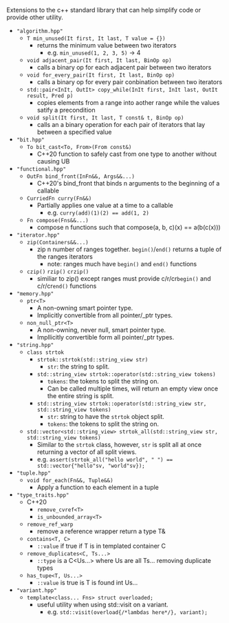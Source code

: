 Extensions to the c++ standard library that can help simplify code or provide other utility.

* `"algorithm.hpp"`
  * `T min_unused(It first, It last, T value = {})`
    * returns the minimum value between two iterators
      * e.g. `min_unused(1, 2, 3, 5)` -> 4
  * `void adjacent_pair(It first, It last, BinOp op)`
    * calls a binary op for each adjacent pair between two iterators
  * `void for_every_pair(It first, It last, BinOp op)`
    * calls a binary op for every pair conbination between two iterators
  * `std::pair<InIt, OutIt> copy_while(InIt first, InIt last, OutIt result, Pred p)`
    * copies elements from a range into aother range while the values satify a precondition
  * `void split(It first, It last, T const& t, BinOp op)`
    * calls an a binary operation for each pair of iterators that lay between a specified value
* `"bit.hpp"`
  * `To bit_cast<To, From>(From const&)`
    * C++20 function to safely cast from one type to another without causing UB
* `"functional.hpp"`
  * `OutFn bind_front(InFn&&, Args&&...)`
    * C++20's bind_front that binds n arguments to the beginning of a callable
  * `CurriedFn curry(Fn&&)`
    * Partially applies one value at a time to a callable
       * e.g. `curry(add)(1)(2) == add(1, 2)`
  * `Fn compose(Fns&&...)`
    * compose n functions such that compose(a, b, c)(x) == a(b(c(x)))
* `"iterator.hpp"`
   * `zip(Containers&&...)`
     * zip n number of ranges together. `begin()`/`end()` returns a tuple of the ranges iterators
       * note: ranges much have `begin()` and `end()` functions
   * `czip()` `rzip()` `crzip()`
     * similiar to zip() except ranges must provide c/r/cr`begin()` and c/r/cr`end()` functions
* `"memory.hpp"`
   * `ptr<T>`
     * A non-owning smart pointer type.
     * Implicitly convertible from all pointer/_ptr types.
   * `non_null_ptr<T>`
     * A non-owning, never null, smart pointer type.
     * Impllicitly convertible form all pointer/_ptr types.
* `"string.hpp"`
  * `class strtok`
    * `strtok::strtok(std::string_view str)`
      * `str`: the string to split.
    * `std::string_view strtok::operator(std::string_view tokens)`
      * `tokens`: the tokens to split the string on.
      * Can be called multiple times, will return an empty view once the entire string is split.
    * `std::string_view strtok::operator(std::string_view str, std::string_view tokens)`
      * `str`: string to have the `strtok` object split.
      * `tokens`: the tokens to split the string on.
  * `std::vector<std::string_view> strtok_all(std::string_view str, std::string_view tokens)`
    * Similar to the `strtok` class, however, `str` is split all at once returning a vector of all split views.
    * e.g. `assert(strtok_all("hello world", " ") == std::vector{"hello"sv, "world"sv});`
* `"tuple.hpp"`
  * `void for_each(Fn&&, Tuple&&)`
    * Apply a function to each element in a tuple
* `"type_traits.hpp"`
  * C++20
    * `remove_cvref<T>`
    * `is_unbounded_array<T>`
  * `remove_ref_warp`
    * remove a reference wrapper return a type T&
  * `contains<T, C>`
    * `::value` if true if T is in templated container C
  * `remove_duplicates<C, Ts...>`
    * `::type` is a C<Us...> where Us are all Ts... removing duplicate types
  * `has_tupe<T, Us...>`
    * `::value` is true is T is found int Us...
* `"variant.hpp"`
  * `template<class... Fns> struct overloaded;`
    * useful utility when using std::visit on a variant.
      * e.g. `std::visit(overload{/*lambdas here*/}, variant);`
